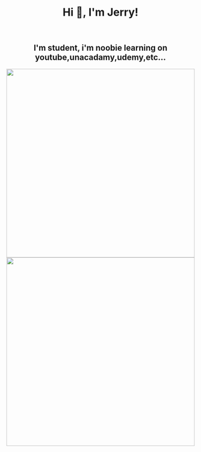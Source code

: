<h1 align="center">Hi 👋, I'm Jerry!</h1>
<br>

<h2 align="center">I'm student, i'm noobie learning on youtube,unacadamy,udemy,etc... </h2> 

<p align = "center">
  <img src = "https://github-readme-stats.vercel.app/api?username=Killersparrow0&show_icons=true&theme=bear" width = 500>
  
  <img src = "https://github-readme-streak-stats.herokuapp.com?user=Killersparrow0&theme=dark&hide_border=true" width = 500>
</p>
